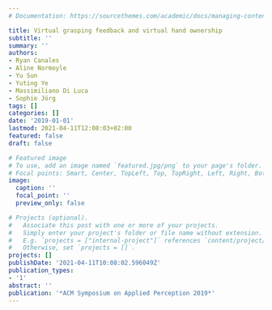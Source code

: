 ```yaml
---
# Documentation: https://sourcethemes.com/academic/docs/managing-content/

title: Virtual grasping feedback and virtual hand ownership
subtitle: ''
summary: ''
authors:
- Ryan Canales
- Aline Normoyle
- Yu Sun
- Yuting Ye
- Massimiliano Di Luca
- Sophie Jörg
tags: []
categories: []
date: '2019-01-01'
lastmod: 2021-04-11T12:08:03+02:00
featured: false
draft: false

# Featured image
# To use, add an image named `featured.jpg/png` to your page's folder.
# Focal points: Smart, Center, TopLeft, Top, TopRight, Left, Right, BottomLeft, Bottom, BottomRight.
image:
  caption: ''
  focal_point: ''
  preview_only: false

# Projects (optional).
#   Associate this post with one or more of your projects.
#   Simply enter your project's folder or file name without extension.
#   E.g. `projects = ["internal-project"]` references `content/project/deep-learning/index.md`.
#   Otherwise, set `projects = []`.
projects: []
publishDate: '2021-04-11T10:08:02.596049Z'
publication_types:
- '1'
abstract: ''
publication: '*ACM Symposium on Applied Perception 2019*'
---
```

